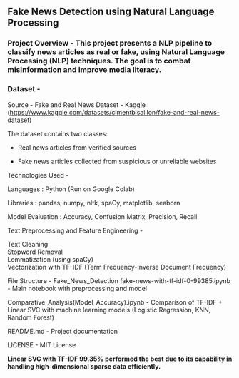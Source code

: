 ## **Fake News Detection using Natural Language Processing**

### Project Overview - This project presents a NLP pipeline to classify news articles as real or fake, using Natural Language Processing (NLP) techniques. The goal is to combat misinformation and improve media literacy.

### Dataset -

Source - Fake and Real News Dataset - Kaggle (https://www.kaggle.com/datasets/clmentbisaillon/fake-and-real-news-dataset)

The dataset contains two classes:

  - Real news articles from verified sources
    
  - Fake news articles collected from suspicious or unreliable websites

 Technologies Used -

Languages : Python (Run on Google Colab)

Libraries : pandas, numpy, nltk, spaCy, matplotlib, seaborn

Model Evaluation : Accuracy, Confusion Matrix, Precision, Recall

Text Preprocessing and Feature Engineering -

Text Cleaning  
Stopword Removal  
Lemmatization (using spaCy)  
Vectorization with TF-IDF (Term Frequency-Inverse Document Frequency)

File Structure -
Fake_News_Detection
fake-news-with-tf-idf-0-99385.ipynb           -  Main notebook with preprocessing and model

Comparative_Analysis(Model_Accuracy).ipynb    - Comparison of TF-IDF + Linear SVC with machine learning models (Logistic Regression, KNN, Random Forest) 

README.md                                     - Project documentation

LICENSE                                       - MIT License


**Linear SVC with TF-IDF 99.35% performed the best due to its capability in handling high-dimensional sparse data efficiently.**
